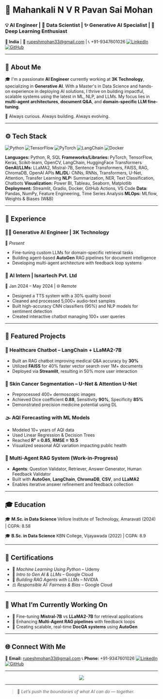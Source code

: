 # 👋 Mahankali N V R Pavan Sai Mohan

### 💡 AI Engineer | 🎯 Data Scientist | ✨ Generative AI Specialist | 🔬 Deep Learning Enthusiast

**📍 India** | 📧 [rupeshmohan33@gmail.com](mailto:rupeshmohan33@gmail.com) | 📞 +91-9347601026
[![LinkedIn](https://img.shields.io/badge/LinkedIn-blue?style=flat\&logo=linkedin)](https://www.linkedin.com/in/mahankali-mohan/) [![GitHub](https://img.shields.io/badge/GitHub-black?style=flat\&logo=github)](https://github.com/rupeshmohan33)

---

## 🚀 About Me

🎓 I'm a passionate **AI Engineer** currently working at **3K Technology**, specializing in **Generative AI**. With a Master's in Data Science and hands-on experience in deploying AI solutions, I thrive on building impactful, scalable systems using the latest in ML, NLP, and LLMs. My focus lies in **multi-agent architectures**, **document Q\&A**, and **domain-specific LLM fine-tuning**.

🌟 Always curious. Always building. Always evolving.

---

## ⚙️ Tech Stack

![Python](https://img.shields.io/badge/Python-3670A0?style=for-the-badge\&logo=python\&logoColor=white)
![TensorFlow](https://img.shields.io/badge/TensorFlow-FF6F00?style=for-the-badge\&logo=tensorflow\&logoColor=white)
![PyTorch](https://img.shields.io/badge/PyTorch-EE4C2C?style=for-the-badge\&logo=pytorch\&logoColor=white)
![LangChain](https://img.shields.io/badge/LangChain-00C7B7?style=for-the-badge\&logo=data\:image/svg+xml;base64,\&logoColor=white)
![Docker](https://img.shields.io/badge/Docker-2496ED?style=for-the-badge\&logo=docker\&logoColor=white)

**Languages:** Python, R, SQL
**Frameworks/Libraries:** PyTorch, TensorFlow, Keras, Scikit-learn, OpenCV, LangChain, HuggingFace Transformers
**GenAI/LLMs:** LLaMA2, Mistral-7B, Sentence Transformers, FAISS, RAG, ChromaDB, OpenAI APIs
**ML/DL:** CNNs, RNNs, Transformers, U-Net, Attention, Transfer Learning
**NLP:** Summarization, NER, Text Classification, Chatbots
**Visualization:** Power BI, Tableau, Seaborn, Matplotlib
**Deployment:** Streamlit, Gradio, Docker, GitHub Actions, VS Code
**Data:** Pandas, NumPy, Feature Engineering, Time Series Analysis
**MLOps:** MLflow, Weights & Biases (W\&B)

---

## 💼 Experience

### 👨‍💻 Generative AI Engineer | **3K Technology**

📆 *Present*

* Fine-tuning custom LLMs for domain-specific retrieval tasks
* Building agent-based **AutoGen** RAG pipelines for document intelligence
* Developing multi-agent architecture with feedback loop systems

### 🧠 AI Intern | **Isnartech Pvt. Ltd**

📆 Jan 2024 – May 2024 | 🌐 Remote

* Designed a TTS system with a 30% quality boost
* Cleaned and processed 5,000+ audio-text samples
* Built high-accuracy CNN classifiers (95%) and NLP models for sentiment detection
* Created interactive chatbot managing 100+ user queries

---

## 🧪 Featured Projects

### 🏥 Healthcare Chatbot – **LangChain + LLaMA2-7B**

* Built an RAG chatbot improving medical Q\&A accuracy by **30%**
* Utilized **FAISS** for 40% faster vector search over 1M+ documents
* Deployed via **Streamlit**, resulting in 50% more user interaction

### 🧬 Skin Cancer Segmentation – **U-Net & Attention U-Net**

* Preprocessed 400+ dermoscopic images
* Achieved Dice coefficient **0.88**, Sensitivity **90%**, Specificity **85%**
* Demonstrated precision medicine potential using DL

### 🌫️ AQI Forecasting with ML Models

* Modeled 10+ years of AQI data
* Used Linear Regression & Decision Trees
* Reached **R² = 0.85**, **RMSE = 10.5**
* Visualized seasonal AQI variation impacting public health

### 🧠 Multi-Agent RAG System (Work-in-Progress)

* **Agents**: Question Validator, Retriever, Answer Generator, Human Feedback Validator
* Built with **AutoGen**, **LangChain**, **ChromaDB**, **CSV**, and **LLaMA2**
* Enables iterative answer refinement and feedback collection

---

## 🎓 Education

🎓 **M.Sc. in Data Science**
Vellore Institute of Technology, Amaravati (2024) | CGPA: 8.58

🎓 **B.Sc. in Data Science**
KBN College, Vijayawada (2022) | CGPA: 8.9

---

## 📜 Certifications

* 🧠 *Machine Learning Using Python* – Udemy
* 🤖 *Intro to Gen AI & LLMs* – Google Cloud
* 🧬 *Building RAG Agents with LLMs* – NVIDIA
* ⚖️ *Responsible AI: Fairness & Bias* – Google Cloud

---

## 🧩 What I’m Currently Working On

* 🔬 Fine-tuning **Mistral-7B** vs **LLaMA2-7B** for retrieval applications
* 🔁 Enhancing **Multi-Agent RAG pipelines** with feedback loops
* 🧠 Creating scalable, real-time **DocQA systems** using **AutoGen**

---

## 🌐 Connect With Me

📧 **Email:** [rupeshmohan33@gmail.com](mailto:rupeshmohan33@gmail.com)
📞 **Phone:** +91-9347601026
[![LinkedIn](https://img.shields.io/badge/LinkedIn-blue?style=for-the-badge\&logo=linkedin)](https://www.linkedin.com/in/mahankali-mohan/)
[![GitHub](https://img.shields.io/badge/GitHub-black?style=for-the-badge\&logo=github)](https://github.com/rupeshmohan33)

---

<p align="center">
  <img src="https://readme-typing-svg.herokuapp.com/?lines=Passionate+AI+Engineer;Always+learning+new+things;Open+Source+Contributor;Let's+build+together!&center=true&width=1000&height=50">
</p>

---

> 🚀 *Let’s push the boundaries of what AI can do — together.*
